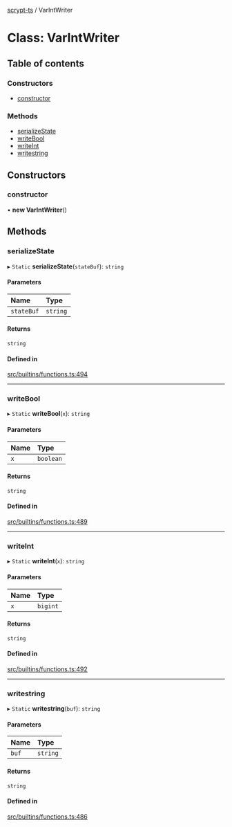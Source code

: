 [scrypt-ts](../README.md) / VarIntWriter

# Class: VarIntWriter

## Table of contents

### Constructors

- [constructor](VarIntWriter.md#constructor)

### Methods

- [serializeState](VarIntWriter.md#serializestate)
- [writeBool](VarIntWriter.md#writebool)
- [writeInt](VarIntWriter.md#writeint)
- [writestring](VarIntWriter.md#writestring)

## Constructors

### constructor

• **new VarIntWriter**()

## Methods

### serializeState

▸ `Static` **serializeState**(`stateBuf`): `string`

#### Parameters

| Name | Type |
| :------ | :------ |
| `stateBuf` | `string` |

#### Returns

`string`

#### Defined in

[src/builtins/functions.ts:494](https://github.com/sCrypt-Inc/ts-sCrypt/blob/bed02a6/src/builtins/functions.ts#L494)

___

### writeBool

▸ `Static` **writeBool**(`x`): `string`

#### Parameters

| Name | Type |
| :------ | :------ |
| `x` | `boolean` |

#### Returns

`string`

#### Defined in

[src/builtins/functions.ts:489](https://github.com/sCrypt-Inc/ts-sCrypt/blob/bed02a6/src/builtins/functions.ts#L489)

___

### writeInt

▸ `Static` **writeInt**(`x`): `string`

#### Parameters

| Name | Type |
| :------ | :------ |
| `x` | `bigint` |

#### Returns

`string`

#### Defined in

[src/builtins/functions.ts:492](https://github.com/sCrypt-Inc/ts-sCrypt/blob/bed02a6/src/builtins/functions.ts#L492)

___

### writestring

▸ `Static` **writestring**(`buf`): `string`

#### Parameters

| Name | Type |
| :------ | :------ |
| `buf` | `string` |

#### Returns

`string`

#### Defined in

[src/builtins/functions.ts:486](https://github.com/sCrypt-Inc/ts-sCrypt/blob/bed02a6/src/builtins/functions.ts#L486)

